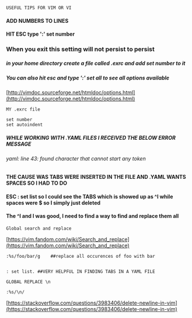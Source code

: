 ```USEFUL TIPS FOR VIM OR VI```

#### ADD NUMBERS TO LINES

#### HIT ESC type ':' set number

### When you exit this setting will not persist to persist

##### in your home directory create a file called .exrc and add set number to it

##### You can also hit esc and type ':' set all to see all options available

[http://vimdoc.sourceforge.net/htmldoc/options.html](http://vimdoc.sourceforge.net/htmldoc/options.html)


```MY .exrc file```

````
set number
set autoindent
````


##### WHILE WORKING WITH .YAML FILES I RECEIVED THE BELOW ERROR MESSAGE

###### yaml: line 43: found character that cannot start any token

#### THE CAUSE WAS TABS WERE INSERTED IN THE FILE AND .YAML WANTS SPACES SO I HAD TO DO

#### ESC : set list so I could see the TABS which is showed up as ^I while spaces were $ so I simply just deleted

#### The ^I and I was good, I need to find a way to find and replace them all


```Global search and replace```

[https://vim.fandom.com/wiki/Search_and_replace](https://vim.fandom.com/wiki/Search_and_replace)

````
:%s/foo/bar/g    ##replace all occurences of foo with bar


: set list. ##VERY HELPFUL IN FINDING TABS IN A YAML FILE
````

```GLOBAL REPLACE \n```

````
:%s/\n/

````

[https://stackoverflow.com/questions/3983406/delete-newline-in-vim](https://stackoverflow.com/questions/3983406/delete-newline-in-vim)
